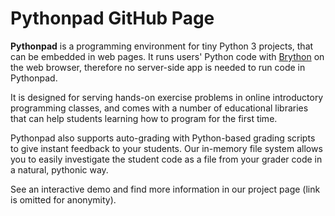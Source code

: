 # Pythonpad GitHub Page

**Pythonpad** is a programming environment for tiny Python 3 projects, that can be embedded in web pages. It runs users' Python code with [Brython](https://brython.info) on the web browser, therefore no server-side app is needed to run code in Pythonpad.

It is designed for serving hands-on exercise problems in online introductory programming classes, and comes with a number of educational libraries that can help students learning how to program for the first time.

Pythonpad also supports auto-grading with Python-based grading scripts to give instant feedback to your students. Our in-memory file system allows you to easily investigate the student code as a file from your grader code in a natural, pythonic way.

See an interactive demo and find more information in our project page (link is omitted for anonymity).
